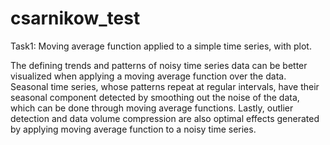# csarnikow_test

Task1: Moving average function applied to a simple time series, with plot.

The defining trends and patterns of noisy time series data can be better visualized when applying a moving average function over the data. Seasonal time series, whose patterns repeat at regular intervals, have their seasonal component detected by smoothing out the noise of the data, which can be done through moving average functions. Lastly, outlier detection and data volume compression are also optimal effects generated by applying moving average function to a noisy time series.